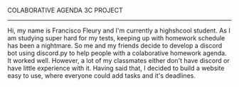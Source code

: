 COLABORATIVE AGENDA 3C PROJECT

----------------------------------------------------------------

Hi, my name is Francisco Fleury and I'm currently a highshcool student. As I am studying super hard for my tests, keeping up with homework schedule has been a nightmare. So me and my friends decide to develop a discord bot using discord.py to help people with a colaborative homework agenda. It worked well. However, a lot of my classmates either don't have discord or have little experience with it. Having said that, I decided to build a website easy to use, where everyone could add tasks and it's deadlines.